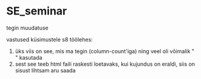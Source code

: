 # SE_seminar
tegin muudatuse </br>

vastused küsimustele s8 töölehes: </br>
1) üks viis on see, mis ma tegin (column-count'iga) ning veel oli võimalik "<div> </div>" kasutada </br>
2) sest see teeb html faili raskesti loetavaks, kui kujundus on eraldi, siis on sisust lihtsam aru saada </br>